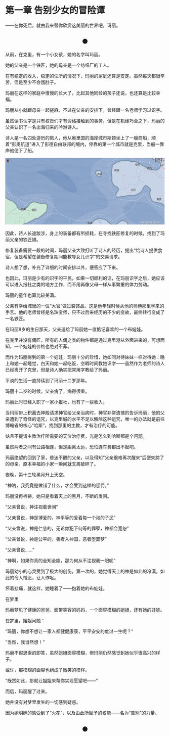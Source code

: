 # 第一章 告别少女的冒险谭

——在你死后，就由我来替你欣赏这美丽的世界吧，玛丽。

## <center>●</center>

从前，在克里，有一个小女孩，她的名字叫玛丽。  

她的父亲是一个铁匠，她的母亲是一个纺织厂的工人。    

在有稳定的收入，稳定的住所的情况下，玛丽的家庭还算是安定。虽然每天都很辛苦，但是至少不会饿肚子。  

玛丽在这样的家庭中慢慢的长大了，比起其他同龄的孩子还说，也还算是比较幸福。  

玛丽从小就跟母亲一起搓麻，不过在父亲的安排下，曾经跟一名老师学习过识字。    

虽然读书认字是只有权贵们才有资格接触到的事务，但是在机缘巧合之下，玛丽的父亲认识了一名出海归来的吟游诗人。  

诗人是一名四处游历的旅人，他从奥里国的海岸城市斯顿坐上了一艘商船，顺着“彭奥航道”进入了彭德自由联邦的境内，停靠的第一个城市就是克里，当船一靠岸他便下了船。

![插图1.1](https://raw.githubusercontent.com/Aierlanta/Minnie_apolia/main/%E7%AC%AC%E4%B8%80%E9%83%A8%EF%BC%9A%E7%81%AD%E4%B8%96%E5%BD%95/%E6%8F%92%E5%9B%BE/%E6%8F%92%E5%9B%BE1.1.png)

因此，诗人长途跋涉，身上的装备都有所损耗，在寻找铁匠修复的时候，找到了玛丽父亲的铁匠铺。

修复装备需要一段的时间，玛丽父亲大致打听了诗人的经历，提出“给诗人提供食宿，但是希望在装备修复期间能教导女儿识字”的交易请求。

诗人想了想，补充了详细的时间安排以外，便答应了下来。

也因此，玛丽是少有的识字的平民，如果一切顺利的话，在玛丽识字之后，她应该可以进入报社之类的地方工作，而不用再像父母一样从事繁重的体力劳动。

玛丽的童年也算比较美满。

父亲有幸给城里的一位“大官”做过装饰品，这是他年轻时候从他的师傅那里学来的手艺。他的老师曾经是名珠宝师，只不过后来经历的不少的变故，最终转行变成了一名铁匠。

在玛丽8岁的生日那天，父亲送给了玛丽她一直惦记喜欢的一个布娃娃。

在克里并没有偶匠，所有的人偶之类的物件都是通过克里港从外面进来的，可想而知，一个娃娃的价格也绝对不菲。

而作为玛丽得到的第一个娃娃，玛丽十分的珍惜，她如同对待妹妹一样对待她：晚上和她一起睡觉，白天和她一起吃饭，空暇时间教她识字——虽然作为老师的诗人已经离开了克里，但是诗人确实把常用字教给了玛丽。

平淡的生活一直持续到了玛丽十二岁那年。

玛丽十二岁的时候，父亲病了，病得很重。

玛丽此时已经入职了一家小报社，也有了一些收入。

当玛丽带上积蓄去神殿请求神官给父亲治病时，神官非常遗憾的告诉玛丽，他的父亲遭到了奇怪的诅咒，以克里城的水平不足以解除这种诅咒，唯一的办法就是前往博翰省的核心“哈斯”，找到那里的主教，才有治疗的可能。

姑且不提请主教治疗所需要的天价治疗费，光是怎么到哈斯都是个问题。

虽然两者之间有公路相连，但是距离太远，恐怕连车费都出不起吧。

玛丽绝望的回到了家，昏迷不醒的父亲，以及得知“父亲很难再次醒来”后便失踪了的母亲。原本幸福的小家一瞬间就支离破碎了。

夜晚，第十三轮黑月升上天空。

“神呐，我究竟是做错了什么，才会受到这样的惩罚。”

玛丽没再祈祷，她只是看着天上的黑月，不断的发问。

“父亲曾说，神注视着世间”

“父亲曾说，神是博爱的，神平等的爱着每一个祂的子民”

“父亲曾说，神是仁慈的，无论你犯下何等的罪孽，神都会宽恕”

“父亲曾说，神是公平的，善者入神国，恶者堕噩梦”

“父亲曾说......”

“神啊，如果你真的全知全能，那为何从不注视我一眼呢”

玛丽幼小的心灵受到了极大的创伤，第一次的，她觉得天上的神是如此的冷漠，如此的令人憎恶，让人作呕。

怀着悲痛，就这样，她睡着了——抱着她的布娃娃。

在梦里

玛丽梦见了健康的爸爸，面带笑容的妈妈，一个面容模糊的姐姐，还有她的娃娃。

在梦里，姐姐问她：

“玛丽，你想不想让一家人都健健康康，平平安安的度过一生呢？”

“当然，我当然想！”

玛丽不假思索的即答，虽然姐姐面容模糊，但玛丽仍然感觉到她似乎很高兴的样子。

或许，那模糊的面容也组成了微笑的模样。

“既然如此，那就让姐姐来帮你实现愿望吧——”

而后，玛丽醒了过来。

她并没有对梦里发生的一切感到疑惑。

因为她明确的感受到了“火花”，以及由此所赋予的权能——名为“告别”的力量。

## <center>●</center>